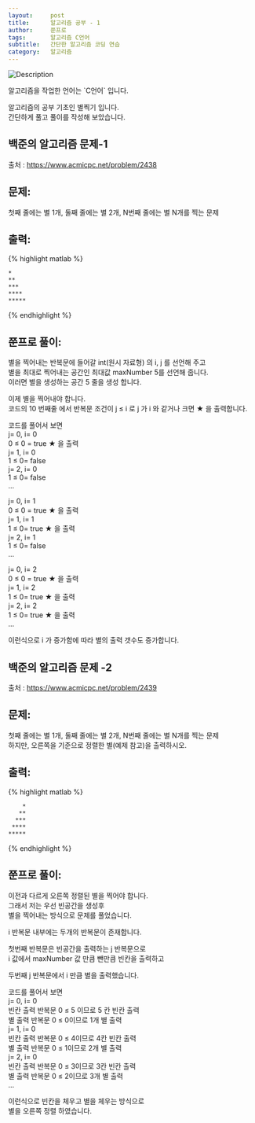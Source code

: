 ```yaml
---
layout:     post
title:      알고리즘 공부 - 1
author:     쭌프로
tags: 		알고리즘 C언어
subtitle:   간단한 알고리즘 코딩 연습
category:   알고리즘
---
```

<!-- Start Writing Below in Markdown -->


![Description](https://alalstjr.github.io/promote.github.io/img/2019-03-03-1.png)

<p>알고리즘을 작업한 언어는 `C언어` 입니다.</p>

<p>
   알고리즘의 공부 기초인 별찍기 입니다.<br/>
   간단하게 풀고 풀이를 작성해 보았습니다.
</p>

## 백준의 알고리즘 문제-1

출처 : https://www.acmicpc.net/problem/2438

## 문제:

<p>첫째 줄에는 별 1개, 둘째 줄에는 별 2개, N번째 줄에는 별 N개를 찍는 문제</p>

## 출력:
{% highlight matlab %}

    *
    **
    ***
    ****
    *****
{% endhighlight %}

## 쭌프로 풀이:
<script src="https://gist.github.com/alalstjr/939674d534195ce653c98097980d065a.js"></script>

<p>
   별을 찍어내는 반복문에 들어갈 int(원시 자료형) 의 i, j 를 선언해 주고<br/>
   별을 최대로 찍어내는 공간인 최대값 maxNumber 5를 선언해 줍니다. <br/>
   이러면 별을 생성하는 공간 5 줄을 생성 합니다.
</p>

<p>
   이제 별을 찍어내야 합니다.<br/>
   코드의 10 번째줄 에서 반복문 조건이 j ≤ i 로 j 가 i 와 같거나 크면 ★ 을 출력합니다.
</p>

<p>
   코드를 풀어서 보면<br/>
   j= 0, i= 0<br/>
   0 ≤ 0 = true ★ 을 출력<br/>
   j= 1, i= 0<br/>
   1 ≤ 0= false<br/>
   j= 2, i= 0<br/>
   1 ≤ 0= false<br/>
   …
</p>

<p>
   j= 0, i= 1<br/>
   0 ≤ 0 = true ★ 을 출력<br/>
   j= 1, i= 1<br/>
   1 ≤ 0= true ★ 을 출력<br/>
   j= 2, i= 1<br/>
   1 ≤ 0= false<br/>
   …
</p>

<p>
   j= 0, i= 2<br/>
   0 ≤ 0 = true ★ 을 출력<br/>
   j= 1, i= 2<br/>
   1 ≤ 0= true ★ 을 출력<br/>
   j= 2, i= 2<br/>
   1 ≤ 0= true ★ 을 출력<br/>
   …
</p>

<p>
   이런식으로 i 가 증가함에 따라 별의 출력 갯수도 증가합니다.
</p>

## 백준의 알고리즘 문제 -2

출처 : https://www.acmicpc.net/problem/2439

## 문제:

<p>
   첫째 줄에는 별 1개, 둘째 줄에는 별 2개, N번째 줄에는 별 N개를 찍는 문제<br/>
   하지만, 오른쪽을 기준으로 정렬한 별(예제 참고)을 출력하시오.
</p>

## 출력:

{% highlight matlab %}

        *
       **
      ***
     ****
    *****
{% endhighlight %}

## 쭌프로 풀이:

<script src="https://gist.github.com/alalstjr/8b6320c1cb07b70f3cd228b40254a633.js"></script>

<p>
   이전과 다르게 오른쪽 정렬된 별을 찍어야 합니다.<br/>
   그래서 저는 우선 빈공간을 생성후<br/>
   별을 찍어내는 방식으로 문제를 풀었습니다.
</p>

<p>
   i 반복문 내부에는 두개의 반복문이 존재합니다.
</p>

<p>
   첫번째 반복문은 빈공간을 출력하는 j 반복문으로<br/>
   i 값에서 maxNumber 값 만큼 뺀만큼 빈칸을 출력하고
</p>

<p>
   두번째 j 반복문에서 i 만큼 별을 출력했습니다.
</p>

<p>
   코드를 풀어서 보면<br/>
   j= 0, i= 0<br/>
   빈칸 출력 반복문 0 ≤ 5 이므로 5 칸 빈칸 출력<br/>
   별 출력 반복문 0 ≤ 0이므로 1개 별 출력<br/>
   j= 1, i= 0<br/>
   빈칸 출력 반복문 0 ≤ 4이므로 4칸 빈칸 출력<br/>
   별 출력 반복문 0 ≤ 1이므로 2개 별 출력<br/>
   j= 2, i= 0<br/>
   빈칸 출력 반복문 0 ≤ 3이므로 3칸 빈칸 출력<br/>
   별 출력 반복문 0 ≤ 2이므로 3개 별 출력<br/>
   …
</p>

<p>
   이런식으로 빈칸을 체우고 별을 체우는 방식으로 <br/>
   별을 오른쪽 정렬 하였습니다.
</p>
